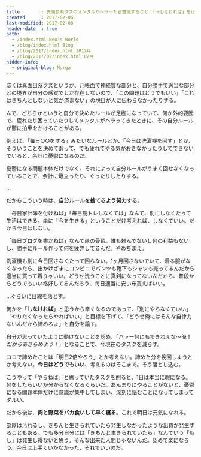 ```yaml
---
title        : 真面目系クズのメンタルがヘラったら意識すること：「～しなければ」を止める
created      : 2017-02-06
last-modified: 2017-02-06
header-date  : true
path:
  - /index.html Neo's World
  - /blog/index.html Blog
  - /blog/2017/index.html 2017年
  - /blog/2017/02/index.html 02月
hidden-info:
  - original-blog: Murga
---
```


ぼくは真面目系クズというか、几帳面で神経質な部分と、自分勝手で適当な部分との境界が自分の感覚でしか存在しないので、「この問題はどうでもいい」「これはきちんとしないと気が済まない」の境目が人に伝わらなかったりする。

んで、どちらかというと自分で決めたルールが足枷になっていて、何か外的要因で、疲れたり困っていたりしてメンタルがヘラってきたときに、その自分ルールが鬱に拍車をかけることがある。

例えば、「毎日○○をする」みたいなルールとか、「今日は洗濯機を回す」とか、そういうことを決めてあって、でも疲れてやる気がおきなかったりしてできないでいると、余計に憂鬱になるのだ。

憂鬱になる問題本体だけでなく、それによって自分ルールがうまく回せなくなっていることで、余計に苛立ったり、ぐったりしたりする。

…

だからこういう時は、__自分ルールを捨てるよう努力する__。

「毎日家計簿を付けねば」「毎日筋トレしなくては」なんて、別にしなくたって生活はできる。単に「今を生きる」ということだけ考えれば、しなくていい。だから今日はしない。

「毎日ブログを書かねば」なんて愚の骨頂。誰も頼んでないし何の利益もないし、勝手にルール作って何を疲弊してるんだ。やめちまえ。

洗濯機も別に今日回さなくたって困らない。1ヶ月回さないでいて、着る服がなくなったら、出かけざまにコンビニでパンツも靴下もシャツも売ってるんだから適当に買って着りゃいい。どうせ洗うことに真剣になってないんだから、普段からどうでもいい格好してるんだろう、毎日適当に安い布買えばいい。

…ぐらいに目線を落とす。

何かを「__しなければ__」と思うから辛くなるのであって、「別にやらなくていい」「やりたくなったらやればいい」と目標を下げて、「どうせ俺にはそんな自律力ないんだから諦めろよ」と自分を諭す。

自分が思っていたように動けないことを認め、「ハァー何にもできねぇな～俺！_だからあきらめよう！_」となることで、今現在のタスクを減らす。

ココで諦めたことは「明日2倍やろう」とか考えない。諦めた分を挽回しようとか考えない。__今日はどうでもいい__、考えるのはそこまで。そう落とし込む。

こうやって「やらねば」と思っていたタスクを削ると、1日は本当に暇になる。何をしたらいいか分からなくなるぐらいだ。あんまりにやることがないと、憂鬱になる問題本体だけに意識が集中してしまい、深刻に悩むことになってしまってダルい。

だから後は、__肉と野菜をバカ食いして早く寝る__。これで明日は元気になれる。

部屋は汚れるし、きちんと生きられていたら発生しなかったような出費が発生することもある。でも多分自分には「きちんと生きられていたら」なんていう「もし」は発生し得ないと思う。そんな出来た人間じゃないんだ。認めて楽になろう。今日は上手くいかなかった、それでいいのだ。
